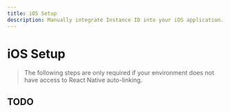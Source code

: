```yaml
---
title: iOS Setup
description: Manually integrate Instance ID into your iOS application. 
---
```


# iOS Setup

> The following steps are only required if your environment does not have access to React Native
auto-linking. 

## TODO
